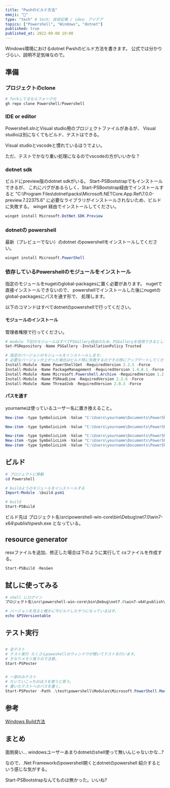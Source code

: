 ```yaml
---
title: "Pwshのビルド方法"
emoji: "📌"
type: "tech" # tech: 技術記事 / idea: アイデア
topics: ["Powershell", "Windows", "dotnet"]
published: true
published_at: 2022-09-08 19:00 
---
```


Windows環境におけるdotnet Pwshのビルド方法を書きます。
公式では分かりづらい、説明不足気味なので。

## 準備

### プロジェクトのclone

```powershell
# forkしてるならフォーク元
gh repo clone Powershell/Powershell

```

### IDE or editor

Powershell.slnとVisual studio用のプロジェクトファイルがあるが、
Visual studioは別になくてもビルド、テストはできる。

Visual studioとvscodeと慣れているほうでよい。

ただ、テストでかなり重い処理になるのでvscodeの方がいいかな？

### dotnet sdk

ビルドにpreview版のdotnet sdkがいる。
Start-PSBootstrapでもインストールできるが、
これにバグがあるらしく、Start-PSBootstrap経由でインストールすると
"C:\Program Files\dotnet\packs\Microsoft.NETCore.App.Ref\7.0.0-preview.7.22375.6"
に必要なライブラリがインストールされないため、ビルドに失敗する。
winget 経由でインストールしてください。

```powershell
winget install Microsoft.DotNet.SDK.Preview
```

### dotnetの powershell

最新（プレビューでない）のdotnet のpowershellをインストールしてください。

```powershell
winget install Microsoft.PowerShell
```

### 依存しているPowershellのモジュールをインストール

指定のモジュールをnugetのglobal-packagesに置く必要があります。
nugetで直接インストールできないので、
powershellでインストールした後にnugetのglobal-packagesにパスを通す形で、
処理します。

以下のコマンドはすべてdotnetのpowershellで行ってください。

#### モジュールのインストール

管理者権限で行ってください。

```powershell
# module 下記のモジュールはすべてPSGallery経由のため、PSGalleryを信用できるとしておく。
Set-PSRepository -Name PSGallery -InstallationPolicy Trusted

# 指定のバージョンのモジュールをインストールします。
# 必要なバージョンが上がった場合はビルド時に失敗するのでその時にアップデートしてください。
Install-Module -Name PowerShellGet -RequiredVersion 2.2.5 -Force
Install-Module -Name PackageManagement -RequiredVersion 1.4.8.1 -Force
Install-Module -Name Microsoft.Powershell.Archive -RequiredVersion 1.2.5 -Force
Install-Module -Name PSReadLine -RequiredVersion 2.2.6 -Force
Install-Module -Name ThreadJob -RequiredVersion 2.0.3 -Force
```

#### パスを通す

yournameは使っているユーザー名に置き換えること。

```powershell
New-item -type SymbolicLink -Value "C:\Users\yourname\Documents\PowerShell\Modules\PowerShellGet" -Path "C:\Users\yourname\.nuget\packages\PowershellGet"

New-item -type SymbolicLink -Value "C:\Users\yourname\Documents\PowerShell\Modules\PackageManagement" -Path "C:\Users\yourname\.nuget\packages\PackageManagement"

New-item -type SymbolicLink -Value "C:\Users\yourname\Documents\PowerShell\Modules\Microsoft.PowerShell.Archive" -Path "C:\Users\yourname\.nuget\packages\Microsoft.PowerShell.Archive"
New-item -type SymbolicLink -Value "C:\Users\yourname\Documents\PowerShell\Modules\PSReadLine" -Path "C:\Users\yourname\.nuget\packages\PSReadLine"
New-item -type SymbolicLink -Value "C:\Users\yourname\Documents\PowerShell\Modules\ThreadJob" -Path "C:\Users\yourname\.nuget\packages\ThreadJob"
```

## ビルド


```powershell
# プロジェクトに移動
cd Powershell

# buildようのモジュールをインストールする
Import-Module .\build.psm1

# build
Start-PSBuild

```

ビルド先は
プロジェクト名\src\powershell-win-core\bin\Debug\net7.0\win7-x64\publish\pwsh.exe
となっている。

## resource generator

resxファイルを追加、修正した場合は下のように実行して
csファイルを作成する。

```powershell
Start-PSBuild -ResGen
```

## 試しに使ってみる

```powershell
# shell にログイン
プロジェクト名\src\powershell-win-core\bin\Debug\net7.0\win7-x64\publish\pwsh.exe

# バージョンを見ると確かに今ビルドしたやつになっているはず。
echo $PSVersiontable
```

## テスト実行

```powershell

# 全テスト
# テスト実行 たくさんpoweshellのウィンドウが開いてテストを行います。
# かなりメモリ食うので注意。
Start-PSPester


# 一部のみテスト
# たいていこっちのほうを使うと思う。
# 書いたテストへのパスを書く。
Start-PSPester -Path .\test\powershell\Modules\Microsoft.PowerShell.Management\Set-Location.Tests.ps1
```

## 参考

[Windows Build方法](https://github.com/PowerShell/PowerShell/blob/master/docs/building/windows-core.md)

## まとめ

面倒臭い...
windowsユーザーあまりdotnetのshell使って無いんじゃないかな...?

なので、.Net Frameworkのpowershell開くとdotnetのpowershell
紹介するという感じな気がする。

Start-PSBootstrapなんてものは無かった。いいね?
